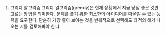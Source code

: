 1. 그리디 알고리즘
    그리디 알고리즘(greedy)은 현재 상황에서 지금 당장 좋은 것만 고르는 방법을 의미한다.
    문제를 풀기 위한 최소한의 아이디어를 떠올릴 수 있는 능력을 요구한다.
    단순히 가장 좋아 보이는 것을 반복적으로 선택해도 최적의 해가 나오는 지를 검토해봐야 한다. 
